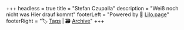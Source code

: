 +++
headless = true
title = "Stefan Czupalla"
description = "Weiß noch nicht was Hier drauf kommt"
footerLeft = "Powered by 💜 [Lilo.page](https://www.lilo.page)"
footerRight = "🏷️ [Tags](/tags/) | 🗃️ [Archive](/posts/)"
+++
